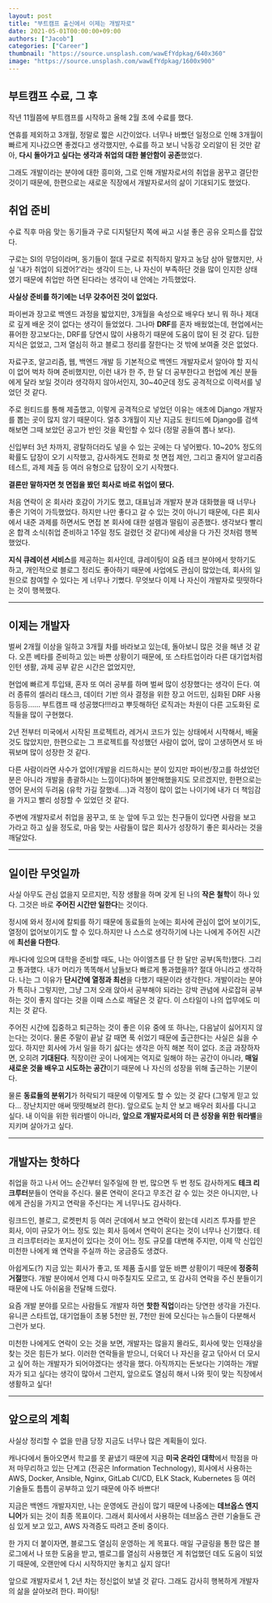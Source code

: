 ```yaml
---
layout: post
title: "부트캠프 출신에서 이제는 개발자로"
date: 2021-05-01T00:00:00+09:00
authors: ["Jacob"]
categories: ["Career"]
thumbnail: "https://source.unsplash.com/wawEfYdpkag/640x360"
image: "https://source.unsplash.com/wawEfYdpkag/1600x900"
---
```


## 부트캠프 수료, 그 후

작년 11월쯤에 부트캠프를 시작하고 올해 2월 초에 수료를 했다.

연휴를 제외하고 3개월, 정말로 짧은 시간이었다. 너무나 바빴던 일정으로 인해 3개월이 빠르게 지나갔으면 좋겠다고 생각했지만, 수료를 하고 보니 낙동강 오리알이 된 것만 같아, **다시 돌아가고 싶다는 생각과 취업의 대한 불안함이 공존**했었다.

그래도 개발이라는 분야에 대한 흥미와, 그로 인해 개발자로서의 취업을 꿈꾸고 결단한 것이기 때문에, 한편으로는 새로운 직장에서 개발자로서의 삶이 기대되기도 했었다.

## 취업 준비

수료 직후 마음 맞는 동기들과 구로 디지털단지 쪽에 싸고 시설 좋은 공유 오피스를 잡았다.

구로는 SI의 무덤이라며, 동기들이 절대 구로로 취직하지 말자고 농담 삼아 말했지만, 사실 '내가 취업이 되겠어?'라는 생각이 드는, 나 자신이 부족하단 것을 많이 인지한 상태였기 때문에 취업만 하면 된다라는 생각이 내 안에는 가득했었다.

**사실상 준비를 하기에는 너무 갖추어진 것이 없었다.**

파이썬과 장고로 백엔드 과정을 밟았지만, 3개월을 속성으로 배우다 보니 뭐 하나 제대로 깊게 배운 것이 없다는 생각이 들었었다. 그나마 **DRF**를 혼자 배웠었는데, 현업에서는 퓨어한 장고보다는, DRF를 당연시 많이 사용하기 때문에 도움이 많이 된 것 같다. 딥한 지식은 없었고, 그저 열심히 하고 블로그 정리를 잘한다는 것 밖에 보여줄 것은 없었다.

자료구조, 알고리즘, 웹, 백엔드 개발 등 기본적으로 백엔드 개발자로서 알아야 할 지식이 없어 벅차 하며 준비했지만, 이런 내가 한 주, 한 달 더 공부한다고 현업에 계신 분들에게 달라 보일 것이라 생각하지 않아서인지, 30~40군데 정도 공격적으로 이력서를 넣었던 것 같다.

주로 원티드를 통해 제출했고, 이렇게 공격적으로 넣었던 이유는 애초에 Django 개발자를 뽑는 곳이 많지  않기 때문이다. 얼추 3개월이 지난 지금도 원티드에 Django를 검색해보면 그때 보았던 공고가 반인 것을 확인할 수 있다 (정말 공들여 뽑나 보다).

신입부터 3년 차까지, 광탈하더라도 넣을 수 있는 곳에는 다 넣어봤다. 10~20% 정도의  확률도 답장이 오기 시작했고, 감사하게도 전화로 첫 면접 제안, 그리고 줄지어 알고리즘 테스트, 과제 제출 등 여러 유형으로  답장이 오기 시작했다.

**결론만 말하자면 첫 면접을 봤던 회사로 바로 취업이 됐다.**

처음 연락이 온 회사라 호감이 가기도 했고, 대표님과 개발자 분과 대화했을 때 너무나 좋은 기억이 가득했었다. 하지만 나만 좋다고 갈 수 있는 것이 아니기 때문에, 다른 회사에서 내준 과제를 하면서도 면접 본 회사에 대한 설렘과 떨림이 공존했다. 생각보다 빨리 온 합격 소식(취업 준비하고 1주일 정도 걸렸던 것 같다)에 세상을 다 가진 것처럼 행복했었다.

**지식 큐레이션 서비스**를 제공하는 회사인데, 큐레이팅이 요즘 테크 분야에서 핫하기도 하고, 개인적으로 블로그 정리도 좋아하기 때문에 사업에도 관심이  많았는데, 회사의 일원으로 참여할 수 있다는 게 너무나 기뻤다. 무엇보다 이제 나 자신이 개발자로 떳떳하다는 것이 행복했다.

------

## 이제는 개발자

벌써 2개월 이상을 일하고 3개월 차를 바라보고 있는데, 돌아보니 많은 것을 해낸 것 같다. 오픈 베타를 준비하고 있는 바쁜 상황이기 때문에, 또 스타트업이라 다른 대기업처럼 인턴 생활, 과제 공부 같은 시간은 없었지만,

현업에 빠르게 투입돼, 혼자 또 여러 공부를 하며 벌써 많이 성장했다는 생각이 든다. 여러 종류의 셀러리 태스크, 데이터 기반 의사  결정을 위한 장고 어드민, 심화된 DRF 사용 등등등...... 부트캠프 때 성공했다!!!라고 뿌듯해하던 로직과는 차원이 다른  고도화된 로직들을 많이 구현했다.

2년 전부터 미국에서 시작된 프로젝트라, 레거시 코드가 있는 상태에서 시작해서, 배울 것도 많았지만, 한편으로는 그 프로젝트를 작성했던 사람이 없어, 많이 고생하면서 또 바꿔보며 많이 성장한 것 같다.

다른 사람이라면 사수가 없어!(개발을 리드하시는 분이 있지만 파이썬/장고를 하셨었던 분은 아니라 개발을 총괄하시는 느낌이다)하며  불안해했을지도 모르겠지만, 한편으로는 영어 문서의 두려움 (유학 가길 잘했네....)과 걱정이 많이 없는 나이기에 내가 더  책임감을 가지고 빨리 성장할 수 있었던 것 같다.

주변에 개발자로서 취업을 꿈꾸고, 또 눈 앞에 두고 있는 친구들이 있다면 사람을 보고 가라고 하고 싶을 정도로, 마음 맞는 사람들이 많은 회사가 성장하기 좋은 회사라는 것을 깨달았다.

------

## 일이란 무엇일까

사실 아무도 관심 없을지 모르지만, 직장 생활을 하며 갖게 된 나의 **작은 철학**이 하나 있다. 그것은 바로 **주어진 시간만 일한다**는 것이다.

정시에 와서 정시에 칼퇴를 하기 때문에 동료들의 눈에는 회사에 관심이 없어 보이기도, 열정이 없어보이기도 할 수 있다.하지만 나 스스로 생각하기에 나는 나에게 주어진 시간에 **최선을 다한다**.

캐나다에 있으며 대학을 준비할 때도, 나는 아이엘츠를 단 한 달만 공부(독학)했다. 그리고 통과했다. 내가 머리가 똑똑해서 남들보다 빠르게 통과했을까? 절대 아니라고 생각하다. 나는 그 이유가 **단시간에 열정과 최선**을 다했기 때문이라 생각한다. 개발이라는 분야가 특히나 그렇지만, 그냥 그저 오래 앉아서 공부해야 되라는 강박 관념에 사로잡혀  공부하는 것이 좋지 않다는 것을 이때 스스로 깨달은 것 같다. 이 스타일이 나의 업무에도 미치는 것 같다.

주어진  시간에 집중하고 퇴근하는 것이 좋은 이유 중에 또 하나는, 다음날이 싫어지지 않는다는 것이다. 물론 주말이 끝날 갈 때면 푹  쉬었기 때문에 출근한다는 사실은 싫을 수 있다. 하지만 회사에 가서 일을 하기 싫다는 생각은 아직 해본 적이 없다. 조금  과장하자면, 오히려 **기대된다**. 직장이란 곳이 나에게는 억지로 일해야 하는 공간이 아니라, **매일 새로운 것을 배우고 시도하는 공간**이기 때문에 나 자신의 성장을 위해 출근하는 기분이다.

물론 **동료들의 분위기**가 허락되기 때문에 이렇게도 할 수 있는 것 같다 (그렇게 믿고 있다... 장난치지만 애써 떳떳해보려 한다). 앞으로도 눈치 안 보고 배우러 회사를 다니고 싶다. 내 이익을 위한 워라밸이 아니라, **앞으로 개발자로서의 더 큰 성장을 위한 워라밸**을 지키며 살아가고 싶다.

------

## 개발자는 핫하다

취업을 하고 나서 어느 순간부터 일주일에 한 번, 많으면 두 번 정도 감사하게도 **테크 리크루터**분들이 연락을 주신다. 물론 연락이 온다고 무조건 갈 수 있는 것은 아니지만, 나에게 관심을 가지고 연락을 주신다는 게 너무나도 감사하다.

링크드인, 블로그, 로켓펀치 등 여러 군데에서 보고 연락이 왔는데 시리즈 투자를 받은 회사, 이미 규모가 어느 정도 있는 회사 등에서  연락이 온다는 것이 너무나 신기했다. 테크 리크루터라는 포지션이 있다는 것이 어느 정도 규모를 대변해 주지만, 이제 막 신입인  미천한 나에게 왜 연락을 주실까 하는 궁금증도 생겼다.

아쉽게도(?) 지금 있는 회사가 좋고, 또 제품 출시를 앞둔 바쁜 상황이기 때문에 **정중히 거절**했다. 개발 분야에서 언제 다시 마주칠지도 모르고, 또 감사히 연락을 주신 분들이기 때문에 나도 아쉬움을 전달해 드렸다.

요즘 개발 분야를 모르는 사람들도 개발자 하면 **핫한 직업**이라는 당연한 생각을 가진다. 유니콘 스타트업, 대기업들이 초봉 5천만 원, 7천만 원에 모신다는 뉴스들이 다분해서 그런가 보다.

미천한 나에게도 연락이 오는 것을 보면, 개발자는 많을지 몰라도, 회사에 맞는 인재상을 찾는 것은 힘든가 보다. 이러한 연락들을  받으니, 더욱더 나 자신을 갈고 닦아서 더 모시고 싶어 하는 개발자가 되어야겠다는 생각을 했다. 아직까지는 돈보다는 기여하는  개발자가 되고 싶다는 생각이 많아서 그런지, 앞으로도 열심히 해서 나와 핏이 맞는 직장에서 생활하고 싶다!

------

## 앞으로의 계획

사실상 정리할 수 없을 만큼 당장 지금도 너무나 많은 계획들이 있다.

캐나다에서 돌아오면서 학교를 못 끝냈기 때문에 지금 **미국 온라인 대학**에서 학점을 마저 마무리하고 있는 단계고 (전공은 Information Technology), 회사에서 사용하는 AWS,  Docker, Ansible, Nginx, GitLab CI/CD, ELK Stack, Kubernetes 등 여러 기술들도  틈틈이 공부하고 있기 때문에 아주 바쁘다!

지금은 백엔드 개발자지만, 나는 운영에도 관심이 많기 때문에 나중에는 **데브옵스 엔지니어**가 되는 것이 최종 목표이다. 그래서 회사에서 사용하는 데브옵스 관련 기술들도 관심 있게 보고 있고, AWS 자격증도 따려고 준비 중이다.

한 가지 더 붙이자면, 블로그도 열심히 운영하는 게 목표다. 매일 구글링을 통한 많은 블로그에서 나 또한 도움을 받고, 벨로그를 열심히 사용했던 게 취업했던 데도 도움이 되었기 때문에, 오랜만에 다시 시작하지만 놓치고 싶지 않다!

앞으로 개발자로서 1, 2년 차는 정신없이 보낼 것 같다. 그래도 감사히 행복하게 개발자의 삶을 살아보려 한다. 파이팅!
